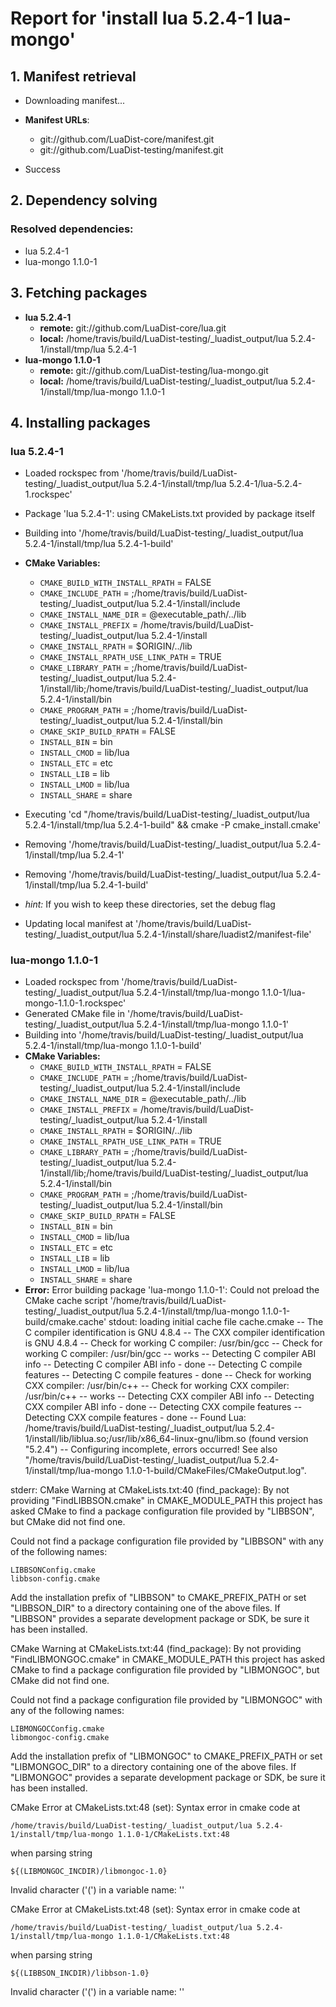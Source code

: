 # Report for 'install lua 5.2.4-1 lua-mongo'


## 1. Manifest retrieval

- Downloading manifest...

- **Manifest URLs**:
    - git://github.com/LuaDist-core/manifest.git
    - git://github.com/LuaDist-testing/manifest.git
- Success

## 2. Dependency solving


### Resolved dependencies:
- lua 5.2.4-1
- lua-mongo 1.1.0-1

## 3. Fetching packages

- **lua 5.2.4-1**
    - **remote:** git://github.com/LuaDist-core/lua.git
    - **local:** /home/travis/build/LuaDist-testing/_luadist_output/lua 5.2.4-1/install/tmp/lua 5.2.4-1
- **lua-mongo 1.1.0-1**
    - **remote:** git://github.com/LuaDist-testing/lua-mongo.git
    - **local:** /home/travis/build/LuaDist-testing/_luadist_output/lua 5.2.4-1/install/tmp/lua-mongo 1.1.0-1

## 4. Installing packages


### lua 5.2.4-1
- Loaded rockspec from '/home/travis/build/LuaDist-testing/_luadist_output/lua 5.2.4-1/install/tmp/lua 5.2.4-1/lua-5.2.4-1.rockspec'
- Package 'lua 5.2.4-1': using CMakeLists.txt provided by package itself
- Building into '/home/travis/build/LuaDist-testing/_luadist_output/lua 5.2.4-1/install/tmp/lua 5.2.4-1-build'
- **CMake Variables:**
    - `CMAKE_BUILD_WITH_INSTALL_RPATH` = FALSE
    - `CMAKE_INCLUDE_PATH` = ;/home/travis/build/LuaDist-testing/_luadist_output/lua 5.2.4-1/install/include
    - `CMAKE_INSTALL_NAME_DIR` = @executable_path/../lib
    - `CMAKE_INSTALL_PREFIX` = /home/travis/build/LuaDist-testing/_luadist_output/lua 5.2.4-1/install
    - `CMAKE_INSTALL_RPATH` = $ORIGIN/../lib
    - `CMAKE_INSTALL_RPATH_USE_LINK_PATH` = TRUE
    - `CMAKE_LIBRARY_PATH` = ;/home/travis/build/LuaDist-testing/_luadist_output/lua 5.2.4-1/install/lib;/home/travis/build/LuaDist-testing/_luadist_output/lua 5.2.4-1/install/bin
    - `CMAKE_PROGRAM_PATH` = ;/home/travis/build/LuaDist-testing/_luadist_output/lua 5.2.4-1/install/bin
    - `CMAKE_SKIP_BUILD_RPATH` = FALSE
    - `INSTALL_BIN` = bin
    - `INSTALL_CMOD` = lib/lua
    - `INSTALL_ETC` = etc
    - `INSTALL_LIB` = lib
    - `INSTALL_LMOD` = lib/lua
    - `INSTALL_SHARE` = share
- Executing 'cd "/home/travis/build/LuaDist-testing/_luadist_output/lua 5.2.4-1/install/tmp/lua 5.2.4-1-build" && cmake -P cmake_install.cmake'
- Removing '/home/travis/build/LuaDist-testing/_luadist_output/lua 5.2.4-1/install/tmp/lua 5.2.4-1'
- Removing '/home/travis/build/LuaDist-testing/_luadist_output/lua 5.2.4-1/install/tmp/lua 5.2.4-1-build'

- *hint:* If you wish to keep these directories, set the debug flag
- Updating local manifest at '/home/travis/build/LuaDist-testing/_luadist_output/lua 5.2.4-1/install/share/luadist2/manifest-file'

### lua-mongo 1.1.0-1
- Loaded rockspec from '/home/travis/build/LuaDist-testing/_luadist_output/lua 5.2.4-1/install/tmp/lua-mongo 1.1.0-1/lua-mongo-1.1.0-1.rockspec'
- Generated CMake file in '/home/travis/build/LuaDist-testing/_luadist_output/lua 5.2.4-1/install/tmp/lua-mongo 1.1.0-1'
- Building into '/home/travis/build/LuaDist-testing/_luadist_output/lua 5.2.4-1/install/tmp/lua-mongo 1.1.0-1-build'
- **CMake Variables:**
    - `CMAKE_BUILD_WITH_INSTALL_RPATH` = FALSE
    - `CMAKE_INCLUDE_PATH` = ;/home/travis/build/LuaDist-testing/_luadist_output/lua 5.2.4-1/install/include
    - `CMAKE_INSTALL_NAME_DIR` = @executable_path/../lib
    - `CMAKE_INSTALL_PREFIX` = /home/travis/build/LuaDist-testing/_luadist_output/lua 5.2.4-1/install
    - `CMAKE_INSTALL_RPATH` = $ORIGIN/../lib
    - `CMAKE_INSTALL_RPATH_USE_LINK_PATH` = TRUE
    - `CMAKE_LIBRARY_PATH` = ;/home/travis/build/LuaDist-testing/_luadist_output/lua 5.2.4-1/install/lib;/home/travis/build/LuaDist-testing/_luadist_output/lua 5.2.4-1/install/bin
    - `CMAKE_PROGRAM_PATH` = ;/home/travis/build/LuaDist-testing/_luadist_output/lua 5.2.4-1/install/bin
    - `CMAKE_SKIP_BUILD_RPATH` = FALSE
    - `INSTALL_BIN` = bin
    - `INSTALL_CMOD` = lib/lua
    - `INSTALL_ETC` = etc
    - `INSTALL_LIB` = lib
    - `INSTALL_LMOD` = lib/lua
    - `INSTALL_SHARE` = share
- **Error:** Error building package 'lua-mongo 1.1.0-1': Could not preload the CMake cache script '/home/travis/build/LuaDist-testing/_luadist_output/lua 5.2.4-1/install/tmp/lua-mongo 1.1.0-1-build/cmake.cache'
stdout:
loading initial cache file cache.cmake
-- The C compiler identification is GNU 4.8.4
-- The CXX compiler identification is GNU 4.8.4
-- Check for working C compiler: /usr/bin/gcc
-- Check for working C compiler: /usr/bin/gcc -- works
-- Detecting C compiler ABI info
-- Detecting C compiler ABI info - done
-- Detecting C compile features
-- Detecting C compile features - done
-- Check for working CXX compiler: /usr/bin/c++
-- Check for working CXX compiler: /usr/bin/c++ -- works
-- Detecting CXX compiler ABI info
-- Detecting CXX compiler ABI info - done
-- Detecting CXX compile features
-- Detecting CXX compile features - done
-- Found Lua: /home/travis/build/LuaDist-testing/_luadist_output/lua 5.2.4-1/install/lib/liblua.so;/usr/lib/x86_64-linux-gnu/libm.so (found version "5.2.4") 
-- Configuring incomplete, errors occurred!
See also "/home/travis/build/LuaDist-testing/_luadist_output/lua 5.2.4-1/install/tmp/lua-mongo 1.1.0-1-build/CMakeFiles/CMakeOutput.log".

stderr:
CMake Warning at CMakeLists.txt:40 (find_package):
  By not providing "FindLIBBSON.cmake" in CMAKE_MODULE_PATH this project has
  asked CMake to find a package configuration file provided by "LIBBSON", but
  CMake did not find one.

  Could not find a package configuration file provided by "LIBBSON" with any
  of the following names:

    LIBBSONConfig.cmake
    libbson-config.cmake

  Add the installation prefix of "LIBBSON" to CMAKE_PREFIX_PATH or set
  "LIBBSON_DIR" to a directory containing one of the above files.  If
  "LIBBSON" provides a separate development package or SDK, be sure it has
  been installed.


CMake Warning at CMakeLists.txt:44 (find_package):
  By not providing "FindLIBMONGOC.cmake" in CMAKE_MODULE_PATH this project
  has asked CMake to find a package configuration file provided by
  "LIBMONGOC", but CMake did not find one.

  Could not find a package configuration file provided by "LIBMONGOC" with
  any of the following names:

    LIBMONGOCConfig.cmake
    libmongoc-config.cmake

  Add the installation prefix of "LIBMONGOC" to CMAKE_PREFIX_PATH or set
  "LIBMONGOC_DIR" to a directory containing one of the above files.  If
  "LIBMONGOC" provides a separate development package or SDK, be sure it has
  been installed.


CMake Error at CMakeLists.txt:48 (set):
  Syntax error in cmake code at

    /home/travis/build/LuaDist-testing/_luadist_output/lua 5.2.4-1/install/tmp/lua-mongo 1.1.0-1/CMakeLists.txt:48

  when parsing string

    ${(LIBMONGOC_INCDIR)/libmongoc-1.0}

  Invalid character ('(') in a variable name: ''


CMake Error at CMakeLists.txt:48 (set):
  Syntax error in cmake code at

    /home/travis/build/LuaDist-testing/_luadist_output/lua 5.2.4-1/install/tmp/lua-mongo 1.1.0-1/CMakeLists.txt:48

  when parsing string

    ${(LIBBSON_INCDIR)/libbson-1.0}

  Invalid character ('(') in a variable name: ''



